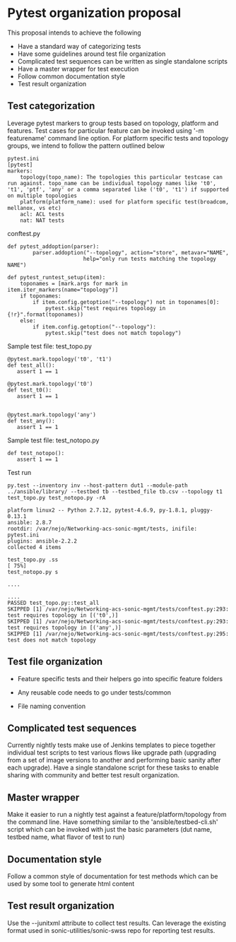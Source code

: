 # Pytest organization proposal

This proposal intends to achieve the following
  - Have a standard way of categorizing tests
  - Have some guidelines around test file organization
  - Complicated test sequences can be written as single standalone scripts
  - Have a master wrapper for test execution
  - Follow common documentation style
  - Test result organization

## Test categorization
Leverage pytest markers to group tests based on topology, platform and features. Test cases for particular feature can be invoked using '-m featurename' command line option. For platform specific tests and topology groups, we intend to follow the pattern outlined below

```
pytest.ini
[pytest]
markers:
    topology(topo_name): The topologies this particular testcase can run against. topo_name can be individual topology names like 't0', 't1', 'ptf', 'any' or a comma separated like ('t0', 't1') if supported on multiple topologies
    platform(platform_name): used for platform specific test(broadcom, mellanox, vs etc)
    acl: ACL tests
    nat: NAT tests

```
conftest.py

```
def pytest_addoption(parser):
        parser.addoption("--topology", action="store", metavar="NAME",
                        help="only run tests matching the topology NAME")

def pytest_runtest_setup(item):
    toponames = [mark.args for mark in item.iter_markers(name="topology")]
    if toponames:
        if item.config.getoption("--topology") not in toponames[0]:
            pytest.skip("test requires topology in {!r}".format(toponames))
    else:
        if item.config.getoption("--topology"):
            pytest.skip("test does not match topology")

```

Sample test file: test_topo.py

```
@pytest.mark.topology('t0', 't1')
def test_all():
   assert 1 == 1

@pytest.mark.topology('t0')
def test_t0():
   assert 1 == 1


@pytest.mark.topology('any')
def test_any():
   assert 1 == 1

```

Sample test file: test_notopo.py

```
def test_notopo():
   assert 1 == 1

```

Test run

```
py.test --inventory inv --host-pattern dut1 --module-path ../ansible/library/ --testbed tb --testbed_file tb.csv --topology t1 test_topo.py test_notopo.py -rA

platform linux2 -- Python 2.7.12, pytest-4.6.9, py-1.8.1, pluggy-0.13.1
ansible: 2.8.7
rootdir: /var/nejo/Networking-acs-sonic-mgmt/tests, inifile: pytest.ini
plugins: ansible-2.2.2
collected 4 items                                                                                                                                                                                                                       

test_topo.py .ss                                                                                                                                                                                                                  [ 75%]
test_notopo.py s   

....

.... 
PASSED test_topo.py::test_all
SKIPPED [1] /var/nejo/Networking-acs-sonic-mgmt/tests/conftest.py:293: test requires topology in [('t0',)]
SKIPPED [1] /var/nejo/Networking-acs-sonic-mgmt/tests/conftest.py:293: test requires topology in [('any',)]
SKIPPED [1] /var/nejo/Networking-acs-sonic-mgmt/tests/conftest.py:295: test does not match topology

```

## Test file organization
- Feature specific tests and their helpers go into specific feature folders
  
- Any reusable code needs to go under tests/common

- File naming convention


## Complicated test sequences

Currently nightly tests make use of Jenkins templates to piece together individual test scripts to test various flows like upgrade path (upgrading from a set of image versions to another and performing basic sanity after each upgrade). Have a single standalone script for these tasks to enable sharing with community and better test result organization.

## Master wrapper
Make it easier to run a nightly test against a feature/platform/topology from the command line. Have something similar to the 'ansible/testbed-cli.sh' script which can be invoked with just the basic parameters (dut name, testbed name, what flavor of test to run)


## Documentation style 
Follow a common style of documentation for test methods which can be used by some tool to generate html content


## Test result organization
Use the --junitxml attribute to collect test results. Can leverage the existing format used in sonic-utilities/sonic-swss repo for reporting test results.

